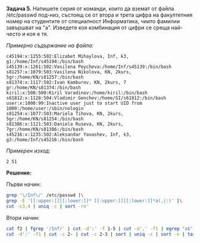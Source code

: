 **Задача 5.** Напишете серия от команди, които да вземат от файла /etc/passwd под-низ, състоящ се от втора и трета цифра на факултетния номер на студентите от специалност Информатика, чиито фамилии завършват на "а". Изведете коя комбинация от цифри се среща най-често и коя е тя.

*Примерно съдържание на файла:*

```
с45194:x:1255:502:Elizabet Mihaylova, Inf, k3, g1:/home/Inf/s45194:/bin/bash
s45139:x:1261:502:Vasilena Peycheva:/home/Inf/s45139:/bin/bash
s81257:x:1079:503:Vasilena Nikolova, KN, 2kurs, 5gr:/home/KN/s81257:/bin/bash
s81374:x:1117:502:Ivan Kamburov, KN, 2kurs, 7 gr:/home/KN/s81374:/bin/bash
kiril:x:508:500:Kiril Varadinov:/home/kiril:/bin/bash
s61812:x:1128:504:Vladimir Genchev:/home/SI/s61812:/bin/bash
user:x:1000:99:Inactive user just to start UID from 1000:/home/user:/sbin/nologin
s81254:x:1077:503:Mariela Tihova, KN, 2kurs, 5gr:/home/KN/s81254:/bin/bash
s81386:x:1121:503:Daniela Ruseva, KN, 2kurs, 7gr:/home/KN/s81386:/bin/bash
s45216:x:1235:502:Aleksandar Yavashev, Inf, k3, g3:/home/Inf/s45216:/bin/bash
```

*Примерен изход:*

```
2 51
```

**Решение:**


Първи начин:

```sh
grep '\/Inf\/' /etc/passwd |\
grep -E '[[:upper:]][[:lower:]]* [[:upper:]][[:lower:]]*a(,|:)' |\
cut -c3,4 | uniq -c | sort -rn'
```

Втори начин:

```sh
cat f2 | fgrep '/Inf/' | cut -d':' -f 1-5 | cut -d',' -f1 | egrep "a$" |\
cut -d':' -f1 | cut -c 2- | cut -c 2-3 | sort | uniq -c | sort -n | tail -n 1
```
